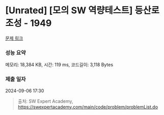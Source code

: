 # [Unrated] [모의 SW 역량테스트] 등산로 조성 - 1949 

[문제 링크](https://swexpertacademy.com/main/code/problem/problemDetail.do?contestProbId=AV5PoOKKAPIDFAUq) 

### 성능 요약

메모리: 18,384 KB, 시간: 119 ms, 코드길이: 3,118 Bytes

### 제출 일자

2024-09-06 17:30



> 출처: SW Expert Academy, https://swexpertacademy.com/main/code/problem/problemList.do